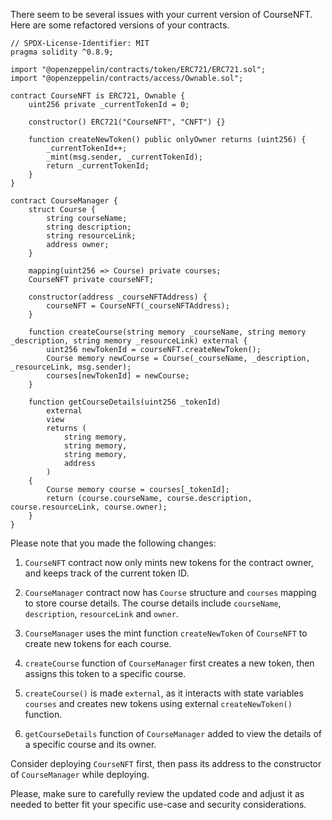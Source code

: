 There seem to be several issues with your current version of CourseNFT. Here are some refactored versions of your contracts.

```solidity
// SPDX-License-Identifier: MIT
pragma solidity ^0.8.9;

import "@openzeppelin/contracts/token/ERC721/ERC721.sol";
import "@openzeppelin/contracts/access/Ownable.sol";

contract CourseNFT is ERC721, Ownable {
    uint256 private _currentTokenId = 0;

    constructor() ERC721("CourseNFT", "CNFT") {}

    function createNewToken() public onlyOwner returns (uint256) {
        _currentTokenId++;
        _mint(msg.sender, _currentTokenId);
        return _currentTokenId;
    }
}

contract CourseManager {
    struct Course {
        string courseName;
        string description;
        string resourceLink;
        address owner;
    }

    mapping(uint256 => Course) private courses;
    CourseNFT private courseNFT;

    constructor(address _courseNFTAddress) {
        courseNFT = CourseNFT(_courseNFTAddress);
    }

    function createCourse(string memory _courseName, string memory _description, string memory _resourceLink) external {
        uint256 newTokenId = courseNFT.createNewToken();
        Course memory newCourse = Course(_courseName, _description, _resourceLink, msg.sender);
        courses[newTokenId] = newCourse;
    }

    function getCourseDetails(uint256 _tokenId)
        external
        view
        returns (
            string memory,
            string memory,
            string memory,
            address
        )
    {
        Course memory course = courses[_tokenId];
        return (course.courseName, course.description, course.resourceLink, course.owner);
    }
}
```

Please note that you made the following changes:

1. `CourseNFT` contract now only mints new tokens for the contract owner, and keeps track of the current token ID.

2. `CourseManager` contract now has `Course` structure and `courses` mapping to store course details. The course details include `courseName`, `description`, `resourceLink` and `owner`.

3. `CourseManager` uses the mint function `createNewToken` of `CourseNFT` to create new tokens for each course.

4. `createCourse` function of `CourseManager` first creates a new token, then assigns this token to a specific course.

5. `createCourse()` is made `external`, as it interacts with state variables `courses` and creates new tokens using external `createNewToken()` function.

6. `getCourseDetails` function of `CourseManager` added to view the details of a specific course and its owner.

Consider deploying `CourseNFT` first, then pass its address to the constructor of `CourseManager` while deploying.

Please, make sure to carefully review the updated code and adjust it as needed to better fit your specific use-case and security considerations.